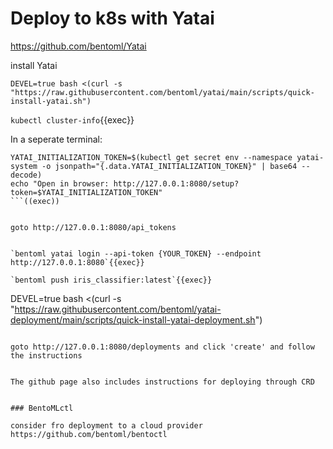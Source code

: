 # Deploy to k8s with Yatai


https://github.com/bentoml/Yatai

install Yatai

`DEVEL=true bash <(curl -s "https://raw.githubusercontent.com/bentoml/yatai/main/scripts/quick-install-yatai.sh")`


`kubectl cluster-info`{{exec}}




In a seperate terminal:

```
YATAI_INITIALIZATION_TOKEN=$(kubectl get secret env --namespace yatai-system -o jsonpath="{.data.YATAI_INITIALIZATION_TOKEN}" | base64 --decode)
echo "Open in browser: http://127.0.0.1:8080/setup?token=$YATAI_INITIALIZATION_TOKEN"
```((exec))


goto http://127.0.0.1:8080/api_tokens


`bentoml yatai login --api-token {YOUR_TOKEN} --endpoint http://127.0.0.1:8080`{{exec}}

`bentoml push iris_classifier:latest`{{exec}}

```
DEVEL=true bash <(curl -s "https://raw.githubusercontent.com/bentoml/yatai-deployment/main/scripts/quick-install-yatai-deployment.sh")
```{{exec}}

goto http://127.0.0.1:8080/deployments and click 'create' and follow the instructions


The github page also includes instructions for deploying through CRD


### BentoMLctl

consider fro deployment to a cloud provider
https://github.com/bentoml/bentoctl